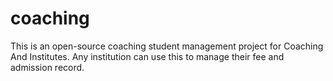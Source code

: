 # coaching
This is an open-source coaching student management project for Coaching And Institutes. Any institution can use this to manage their fee and admission record. 
